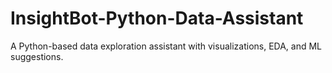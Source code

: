# InsightBot-Python-Data-Assistant
A Python-based data exploration assistant with visualizations, EDA, and ML suggestions.
